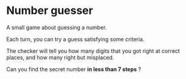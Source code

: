 # Number guesser

A small game about guessing a number.

Each turn, you can try a guess satisfying some criteria.

The checker will tell you how many digits that you got right at correct places, and how many right but misplaced.

Can you find the secret number **in less than 7 steps** ?
